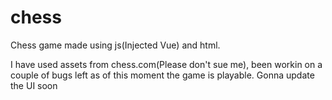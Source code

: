 # chess
Chess game made using js(Injected Vue) and html.

I have used assets from chess.com(Please don't sue me), been workin on a couple of bugs left as of this moment the game is playable. Gonna update the UI soon
